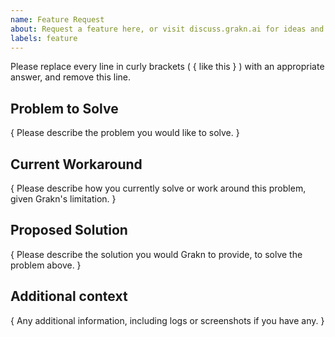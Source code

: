 ```yaml
---
name: Feature Request
about: Request a feature here, or visit discuss.grakn.ai for ideas and questions
labels: feature
---
```


Please replace every line in curly brackets ( { like this } ) with an appropriate answer, and remove this line.

## Problem to Solve

{ Please describe the problem you would like to solve. }

## Current Workaround

{ Please describe how you currently solve or work around this problem, given Grakn's limitation. }

## Proposed Solution

{ Please describe the solution you would Grakn to provide, to solve the problem above. }

## Additional context

{ Any additional information, including logs or screenshots if you have any. }
